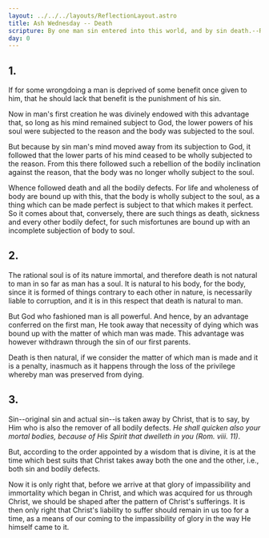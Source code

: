 ```yaml
---
layout: ../../../layouts/ReflectionLayout.astro
title: Ash Wednesday -- Death
scripture: By one man sin entered into this world, and by sin death.--Rom. v. 12.
day: 0
---
```


## 1.

If for some wrongdoing a man is deprived of some benefit once given to him, that he should lack that benefit is the punishment of his sin.

Now in man's first creation he was divinely endowed with this advantage that, so long as his mind remained subject to God, the lower powers of his soul were subjected to the reason and the body was subjected to the soul.

But because by sin man's mind moved away from its subjection to God, it followed that the lower parts of his mind ceased to be wholly subjected to the reason. From this there followed such a rebellion of the bodily inclination against the reason, that the body was no longer wholly subject to the soul.

Whence followed death and all the bodily defects. For life and wholeness of body are bound up with this, that the body is wholly subject to the soul, as a thing which can be made perfect is subject to that which makes it perfect. So it comes about that, conversely, there are such things as death, sickness and every other bodily defect, for such misfortunes are bound up with an incomplete subjection of body to soul.

## 2.

The rational soul is of its nature immortal, and therefore death is not natural to man in so far as man has a soul. It is natural to his body, for the body, since it is formed of things contrary to each other in nature, is necessarily liable to corruption, and it is in this respect that death is natural to man.

But God who fashioned man is all powerful. And hence, by an advantage conferred on the first man, He took away that necessity of dying which was bound up with the matter of which man was made. This advantage was however withdrawn through the sin of our first parents.

Death is then natural, if we consider the matter of which man is made and it is a penalty, inasmuch as it happens through the loss of the privilege whereby man was preserved from dying.

## 3.

Sin--original sin and actual sin--is taken away by Christ, that is to say, by Him who is also the remover of all bodily defects. _He shall quicken also your mortal bodies, because of His Spirit that dwelleth in you (Rom. viii. 11)_.

But, according to the order appointed by a wisdom that is divine, it is at the time which best suits that Christ takes away both the one and the other, i.e., both sin and bodily defects.

Now it is only right that, before we arrive at that glory of impassibility and immortality which began in Christ, and which was acquired for us through Christ, we should be shaped after the pattern of Christ's sufferings. It is then only right that Christ's liability to suffer should remain in us too for a time, as a means of our coming to the impassibility of glory in the way He himself came to it.
